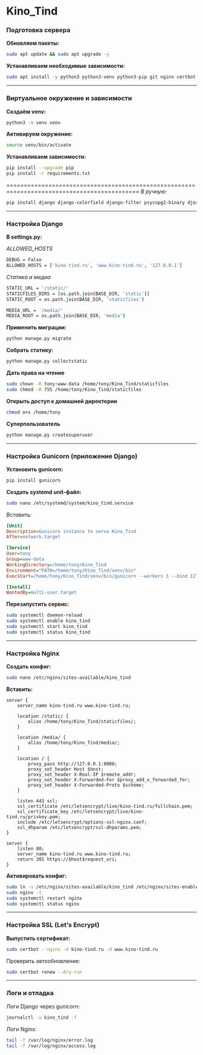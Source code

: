 # Kino_Tind

### Подготовка сервера

**Обновляем пакеты:**
```bash
sudo apt update && sudo apt upgrade -y
```

**Устанавливаем необходимые зависимости:**
```bash
sudo apt install -y python3 python3-venv python3-pip git nginx certbot python3-certbot-nginx
```
---
### Виртуальное окружение и зависимости

**Создаём venv:**
```bash
python3 -m venv venv
```

**Активируем окружение:**
```bash
source venv/bin/activate
```

**Устанавливаем зависимости:**
```bash
pip install --upgrade pip
pip install -r requirements.txt
```
============================================================================================
*В ручную:*
```bash
pip install django django-colorfield django-filter psycopg2-binary djoser django-phone-field
```
---
### Настройка Django

**В settings.py:**

*ALLOWED_HOSTS*
```bash
DEBUG = False
ALLOWED_HOSTS = ['kino-tind.ru', 'www.kino-tind.ru', '127.0.0.1']
```

*Статика и медиа*
```bash
STATIC_URL = '/static/'
STATICFILES_DIRS = [os.path.join(BASE_DIR, 'static')]
STATIC_ROOT = os.path.join(BASE_DIR, 'staticfiles')

MEDIA_URL = '/media/'
MEDIA_ROOT = os.path.join(BASE_DIR, 'media')
```

**Применить миграции:**
```bash
python manage.py migrate
```

**Собрать статику:**
```bash
python manage.py collectstatic
```

**Дать права на чтение**
```bash
sudo chown -R tony:www-data /home/tony/Kino_Tind/staticfiles
sudo chmod -R 755 /home/tony/Kino_Tind/staticfiles
```

**Открыть доступ к домашней директории**
```bash
chmod o+x /home/tony
```

**Суперпользователь**
```bash
python manage.py createsuperuser
```
---
### Настройка Gunicorn (приложение Django)

**Установить gunicorn:**
```bash
pip install gunicorn
```

**Создать systemd unit-файл:**
```bash
sudo nano /etc/systemd/system/kino_tind.service
```

*Вставить:*
```ini
[Unit]
Description=Gunicorn instance to serve Kino_Tind
After=network.target

[Service]
User=tony
Group=www-data
WorkingDirectory=/home/tony/Kino_Tind
Environment="PATH=/home/tony/Kino_Tind/venv/bin"
ExecStart=/home/tony/Kino_Tind/venv/bin/gunicorn --workers 3 --bind 127.0.0.1:8000 Kino_Viewer.wsgi:application

[Install]
WantedBy=multi-user.target
```

**Перезапустить сервис:**
```bash
sudo systemctl daemon-reload
sudo systemctl enable kino_tind
sudo systemctl start kino_tind
sudo systemctl status kino_tind
```
---
### Настройка Nginx

**Создать конфиг:**
```bash
sudo nano /etc/nginx/sites-available/kino_tind
```

**Вставить:**
```nginx
server {
    server_name kino-tind.ru www.kino-tind.ru;

    location /static/ {
        alias /home/tony/Kino_Tind/staticfiles/;
    }

    location /media/ {
        alias /home/tony/Kino_Tind/media/;
    }

    location / {
        proxy_pass http://127.0.0.1:8000;
        proxy_set_header Host $host;
        proxy_set_header X-Real-IP $remote_addr;
        proxy_set_header X-Forwarded-For $proxy_add_x_forwarded_for;
        proxy_set_header X-Forwarded-Proto $scheme;
    }

    listen 443 ssl;
    ssl_certificate /etc/letsencrypt/live/kino-tind.ru/fullchain.pem;
    ssl_certificate_key /etc/letsencrypt/live/kino-tind.ru/privkey.pem;
    include /etc/letsencrypt/options-ssl-nginx.conf;
    ssl_dhparam /etc/letsencrypt/ssl-dhparams.pem;
}

server {
    listen 80;
    server_name kino-tind.ru www.kino-tind.ru;
    return 301 https://$host$request_uri;
}
```

**Активировать конфиг:**
```bash
sudo ln -s /etc/nginx/sites-available/kino_tind /etc/nginx/sites-enabled/
sudo nginx -t
sudo systemctl restart nginx
sudo systemctl status nginx
```
---
### Настройка SSL (Let's Encrypt)

**Выпустить сертификат:**
```bash
sudo certbot --nginx -d kino-tind.ru -d www.kino-tind.ru
```

Проверить автообновление:
```bash
sudo certbot renew --dry-run
```
---
### Логи и отладка

Логи Django через gunicorn:
```bash
journalctl -u kino_tind -f
```

Логи Nginx:
```bash
tail -f /var/log/nginx/error.log
tail -f /var/log/nginx/access.log
```
